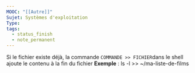 ```yaml
---
MOOC: "[[Autre]]"
Sujet: Systèmes d'exploitation
Type: 
tags:
  - status_finish
  - note_permanent
---
```


Si le fichier existe déjà, la commande `COMMANDE >> FICHIER`dans le shell ajoute le contenu à la fin du fichier
**Exemple** : ls -l >> ~/ma-liste-de-films